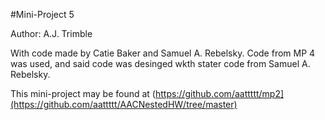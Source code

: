#Mini-Project 5

Author: A.J. Trimble

With code made by Catie Baker and Samuel A. Rebelsky. Code from MP 4 was used, and said code was desinged wkth stater code from Samuel A. Rebelsky.

This mini-project may be found at (https://github.com/aattttt/mp2](https://github.com/aattttt/AACNestedHW/tree/master)
